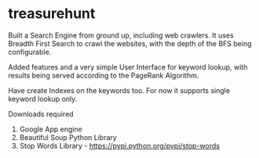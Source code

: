 # treasurehunt
Built a Search Engine from ground up, including web crawlers. It uses Breadth First Search to crawl the websites, with the depth of the BFS being configurable.

Added features and a very simple User Interface for keyword lookup, with results being served according to the PageRank Algorithm.

Have create Indexes on the keywords too. For now it supports single keyword lookup only.


Downloads required

1) Google App engine
2) Beautiful Soup Python Library
3) Stop Words Library - https://pypi.python.org/pypi/stop-words
